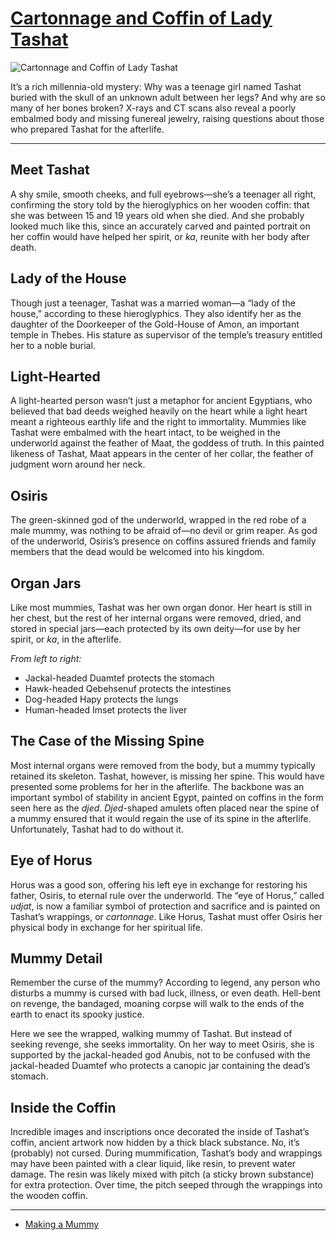 # [Cartonnage and Coffin of Lady Tashat](http://artsmia.github.io/griot/#/o/97)
![Cartonnage and Coffin of Lady Tashat](http://api.artsmia.org/images/97/medium.jpg)

<p>It’s a rich millennia-old mystery: Why was a teenage girl named Tashat buried with the skull of an unknown adult between her legs? And why are so many of her bones broken? X-rays and CT scans also reveal a poorly embalmed body and missing funereal jewelry, raising questions about those who prepared Tashat for the afterlife.</p>

---

## Meet Tashat
<p>A shy smile, smooth cheeks, and full eyebrows—she’s a teenager all right, confirming the story told by the hieroglyphics on her wooden coffin: that she was between 15 and 19 years old when she died. And she probably looked much like this, since an accurately carved and painted portrait on her coffin would have helped her spirit, or <i>ka</i>, reunite with her body after death.</p>

## Lady of the House
<p>Though just a teenager, Tashat was a married woman—a “lady of the house,” according to these hieroglyphics. They also identify her as the daughter of the Doorkeeper of the Gold-House of Amon, an important temple in Thebes. His stature as supervisor of the temple’s treasury entitled her to a noble burial. <i></i></p>

## Light-Hearted
<p>A light-hearted person wasn’t just a metaphor for ancient Egyptians, who believed that bad deeds weighed heavily on the heart while a light heart meant a righteous earthly life and the right to immortality. Mummies like Tashat were embalmed with the heart intact, to be weighed in the underworld against the feather of Maat, the goddess of truth. In this painted likeness of Tashat, Maat appears in the center of her collar, the feather of judgment worn around her neck.<strong></strong></p>

## Osiris
<p>The green-skinned god of the underworld, wrapped in the red robe of a male mummy, was nothing to be afraid of—no devil or grim reaper. As god of the underworld, Osiris’s presence on coffins assured friends and family members that the dead would be welcomed into his kingdom.</p>

## Organ Jars
<p>Like most mummies, Tashat was her own organ donor. Her heart is still in her chest, but the rest of her internal organs were removed, dried, and stored in special jars—each protected by its own deity—for use by her spirit, or <i>ka</i>, in the afterlife.</p><p><em>From left to right:</em></p><ul><li>Jackal-headed Duamtef protects the stomach</li><li>Hawk-headed Qebehsenuf protects the intestines</li><li>Dog-headed Hapy protects the lungs</li><li>Human-headed Imset protects the liver</li></ul>

## The Case of the Missing Spine
<p>Most internal organs were removed from the body, but a mummy typically retained its skeleton. Tashat, however, is missing her spine. This would have presented some problems for her in the afterlife. The backbone was an important symbol of stability in ancient Egypt, painted on coffins in the form seen here as the <i>djed</i>. <i>Djed</i>-shaped amulets often placed near the spine of a mummy ensured that it would regain the use of its spine in the afterlife. Unfortunately, Tashat had to do without it.</p>

## Eye of Horus
<p>Horus was a good son, offering his left eye in exchange for restoring his father, Osiris, to eternal rule over the underworld. The “eye of Horus,” called <i>udjat</i>, is now a familiar symbol of protection and sacrifice and is painted on Tashat’s wrappings, or <i>cartonnage</i>. Like Horus, Tashat must offer Osiris her physical body in exchange for her spiritual life.</p>

## Mummy Detail
<p>Remember the curse of the mummy? According to legend, any person who disturbs a mummy is cursed with bad luck, illness, or even death. Hell-bent on revenge, the bandaged, moaning corpse will walk to the ends of the earth to enact its spooky justice.</p><p>Here we see the wrapped, walking mummy of Tashat. But instead of seeking revenge, she seeks immortality. On her way to meet Osiris, she is supported by the jackal-headed god Anubis, not to be confused with the jackal-headed Duamtef who protects a canopic jar containing the dead’s stomach.</p>

## Inside the Coffin
<p>Incredible images and inscriptions once decorated the inside of Tashat’s coffin, ancient artwork now hidden by a thick black substance. No, it’s (probably) not cursed. During mummification, Tashat’s body and wrappings may have been painted with a clear liquid, like resin, to prevent water damage. The resin was likely mixed with pitch (a sticky brown substance) for extra protection. Over time, the pitch seeped through the wrappings into the wooden coffin.</p>

---

* [Making a Mummy](../stories/making-a-mummy.md)

